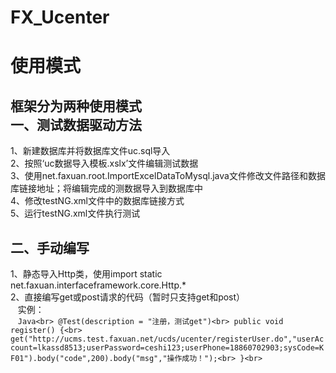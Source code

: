 # FX_Ucenter
使用模式
===
框架分为两种使用模式<br>
一、测试数据驱动方法
---
  1、新建数据库并将数据库文件uc.sql导入<br>
  2、按照‘uc数据导入模板.xslx’文件编辑测试数据<br>
  3、使用net.faxuan.root.ImportExcelDataToMysql.java文件修改文件路径和数据库链接地址；将编辑完成的测数据导入到数据库中<br>
  4、修改testNG.xml文件中的数据库链接方式<br>
  5、运行testNG.xml文件执行测试<br>
  
二、手动编写
---
  1、静态导入Http类，使用import static net.faxuan.interfaceframework.core.Http.*<br>
  2、直接编写get或post请求的代码（暂时只支持get和post）<br>
    实例：<br>
    ```Java<br>
    @Test(description = "注册，测试get")<br>
    public void register() {<br>
        get("http://ucms.test.faxuan.net/ucds/ucenter/registerUser.do","userAccount=lkassd8513;userPassword=ceshi123;userPhone=18860702903;sysCode=KF01").body("code",200).body("msg","操作成功！");<br>
    }<br>
    ```
